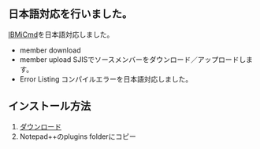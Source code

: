 ## 日本語対応を行いました。
[IBMiCmd](https://github.com/WorksOfBarry/IBMiCmd/)を日本語対応しました。
- member download
- member upload
SJISでソースメンバーをダウンロード／アップロードします。
- Error Listing
コンパイルエラーを日本語対応しました。

## インストール方法

1. [ダウンロード](https://github.com/ymurata1967/IBMiCmd/releases/)
2. Notepad++のplugins folderにコピー
